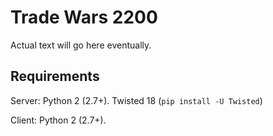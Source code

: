 # Trade Wars 2200

Actual text will go here eventually.

## Requirements

Server:
Python 2 (2.7+).
Twisted 18 (`pip install -U Twisted`)

Client:
Python 2 (2.7+).
